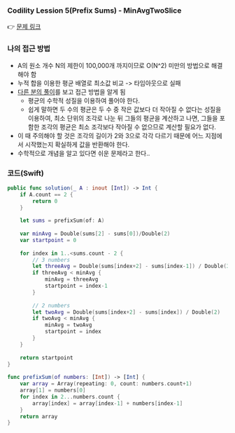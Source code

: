 ### Codility Lession 5(Prefix Sums) - MinAvgTwoSlice
👉 [문제 링크](https://app.codility.com/programmers/lessons/5-prefix_sums/min_avg_two_slice/)

### 나의 접근 방법
- A의 원소 개수 N의 제한이 100,000개 까지이므로 O(N^2) 미만의 방법으로 해결해야 함
- 누적 합을 이용한 평균 배열로 최소값 비교 -> 타임아웃으로 실패
- [다른 분의 풀이](https://lipcoder.tistory.com/195)를 보고 접근 방법을 알게 됨
    - 평균의 수학적 성질을 이용하여 풀어야 한다.
    - 쉽게 말하면 두 수의 평균은 두 수 중 작은 값보다 더 작아질 수 없다는 성질을 이용하여, 최소 단위의 조각로 나눈 뒤 그들의 평균을 계산하고 나면, 그들을 포함한 조각의 평균은 최소 조각보다 작아질 수 없으므로 계산할 필요가 없다. 
- 이 때 주의해야 할 것은 조각의 길이가 2와 3으로 각각 다르기 때문에 어느 지점에서 시작했는지 확실하게 값을 반환해야 한다.
- 수학적으로 개념을 알고 있다면 쉬운 문제라고 한다..
  
### 코드(Swift)
```swift
public func solution(_ A : inout [Int]) -> Int {
    if A.count == 2 {
        return 0
    }
        
    let sums = prefixSum(of: A)
        
    var minAvg = Double(sums[2] - sums[0])/Double(2)
    var startpoint = 0
        
    for index in 1..<sums.count - 2 {
        // 3 numbers
        let threeAvg = Double(sums[index+2] - sums[index-1]) / Double(3)
        if threeAvg < minAvg {
            minAvg = threeAvg
            startpoint = index-1
        }
            
        // 2 numbers
        let twoAvg = Double(sums[index+2] - sums[index]) / Double(2)
        if twoAvg < minAvg {
            minAvg = twoAvg
            startpoint = index
        }
    }
        
    return startpoint
}
    
func prefixSum(of numbers: [Int]) -> [Int] {
    var array = Array(repeating: 0, count: numbers.count+1)
    array[1] = numbers[0]
    for index in 2...numbers.count {
        array[index] = array[index-1] + numbers[index-1]
    }
    return array
}
```

